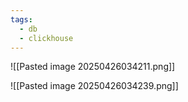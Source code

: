 ```yaml
---
tags:
  - db
  - clickhouse
---
```



![[Pasted image 20250426034211.png]]

![[Pasted image 20250426034239.png]]